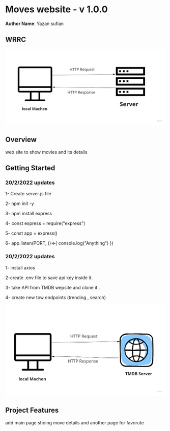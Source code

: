 # Moves website - v 1.0.0

**Author Name**: Yazan sufian

## WRRC
![image](./assest/wrrs.jpg)

## Overview

web site to show movies and its detalis

## Getting Started

 ### 20/2/2022 updates

1- Create server.js file

2- npm init -y

3- npm install express

4- const express = require("express")

5- const app = express()

6- app.listen(PORT, ()=>{ console.log("Anything") })
 
 ### 20/2/2022 updates

1- install axios

2-create .env file to save api key inside it.

3- take API from TMDB wepsite and clone it .

4- create new tow endpoints (trending , search)

![image](./assest/wrrs-API.jpg)

## Project Features

add main page shoing move details and another page for favorute